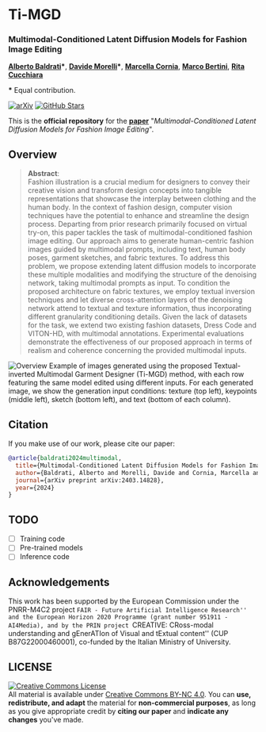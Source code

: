 # Ti-MGD
### Multimodal-Conditioned Latent Diffusion Models for Fashion Image Editing
[**Alberto Baldrati**](https://scholar.google.com/citations?hl=en&user=I1jaZecAAAAJ)**\***,
[**Davide Morelli**](https://scholar.google.com/citations?user=UJ4D3rYAAAAJ&hl=en)**\***,
[**Marcella Cornia**](https://scholar.google.com/citations?hl=en&user=DzgmSJEAAAAJ),
[**Marco Bertini**](https://scholar.google.com/citations?user=SBm9ZpYAAAAJ&hl=en),
[**Rita Cucchiara**](https://scholar.google.com/citations?hl=en&user=OM3sZEoAAAAJ)

**\*** Equal contribution.

[![arXiv](https://img.shields.io/badge/arXiv-Paper-<COLOR>.svg)](https://arxiv.org/abs/2403.14828)
[![GitHub Stars](https://img.shields.io/github/stars/aimagelab/Ti-MGD?style=social)](https://github.com/aimagelab/Ti-MGD)

This is the **official repository** for the [**paper**](https://arxiv.org/abs/2403.14828) "*Multimodal-Conditioned Latent Diffusion Models for Fashion Image Editing*".

## Overview

>**Abstract**: <br>
> Fashion illustration is a crucial medium for designers to convey their creative vision and transform design concepts into tangible representations that showcase the interplay between clothing and the human body. In the context of fashion design, computer vision techniques have the potential to enhance and streamline the design process. Departing from prior research primarily focused on virtual try-on, this paper tackles the task of multimodal-conditioned fashion image editing. Our approach aims to generate human-centric fashion images guided by multimodal prompts, including text, human body poses, garment sketches, and fabric textures. To address this problem, we propose extending latent diffusion models to incorporate these multiple modalities and modifying the structure of the denoising network, taking multimodal prompts as input. To condition the proposed architecture on fabric textures, we employ textual inversion techniques and let diverse cross-attention layers of the denoising network attend to textual and texture information, thus incorporating different granularity conditioning details. Given the lack of datasets for the task, we extend two existing fashion datasets, Dress Code and VITON-HD, with multimodal annotations.
Experimental evaluations demonstrate the effectiveness of our proposed approach in terms of realism and coherence concerning the provided multimodal inputs.


![](assets/banner.svg "Overview")
Example of images generated using the proposed Textual-inverted Multimodal Garment Designer (Ti-MGD) method, with each row featuring the same model edited using different inputs. For each generated image, we show the generation input conditions: texture (top left), keypoints (middle left), sketch (bottom left), and text (bottom of each column).


## Citation
If you make use of our work, please cite our paper:

```bibtex
@article{baldrati2024multimodal,
  title={Multimodal-Conditioned Latent Diffusion Models for Fashion Image Editing},
  author={Baldrati, Alberto and Morelli, Davide and Cornia, Marcella and Bertini, Marco and Cucchiara, Rita},
  journal={arXiv preprint arXiv:2403.14828},
  year={2024}
}
```

## TODO
- [ ] Training code
- [ ] Pre-trained models
- [ ] Inference code

## Acknowledgements
This work has been supported by the European Commission under the PNRR-M4C2 project ``FAIR - Future Artificial Intelligence Research'' and the European Horizon 2020 Programme (grant number 951911 - AI4Media), and by the PRIN project ``CREATIVE: CRoss-modal understanding and gEnerATIon of Visual and tExtual content'' (CUP B87G22000460001), co-funded by the Italian Ministry of University.

## LICENSE
<a rel="license" href="http://creativecommons.org/licenses/by-nc/4.0/"><img alt="Creative Commons License" style="border-width:0" src="https://i.creativecommons.org/l/by-nc/4.0/88x31.png" /></a><br />All material is available under [Creative Commons BY-NC 4.0](https://creativecommons.org/licenses/by-nc/4.0/). You can **use, redistribute, and adapt** the material for **non-commercial purposes**, as long as you give appropriate credit by **citing our paper** and **indicate any changes** you've made.
